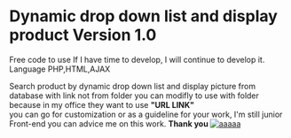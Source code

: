 # Dynamic drop down list and display product Version 1.0
Free code to use If I have time to develop, I will continue to develop it.
Language PHP,HTML,AJAX

Search product by dynamic drop down list and display picture from database with link not from folder you can modifly to use with folder because in my office they want to use <b>"URL LINK"</b>
<br/>
you can go for customization or as a guideline for your work,
I'm still junior Front-end you can advice me on this work.
<b>Thank you </b>
<a href="https://ibb.co/1XRjg1X"><img src="https://i.ibb.co/jw3sNmw/aaaaa.png" alt="aaaaa" border="0"></a>
